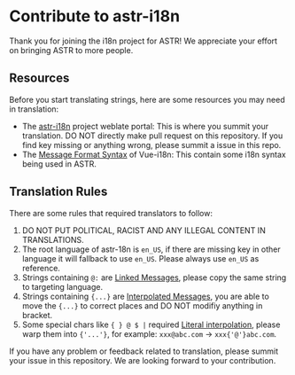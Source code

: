 # Contribute to astr-i18n

Thank you for joining the i18n project for ASTR! We appreciate your effort on bringing ASTR to more people. 

## Resources

Before you start translating strings, here are some resources you may need in translation:

- The [astr-i18n](https://hosted.weblate.org/projects/astr-i18n/astr/) project weblate portal: This is where you summit your translation. DO NOT directly make pull request on this repository. If you find key missing or anything wrong, please summit a issue in this repo.
- The [Message Format Syntax](https://vue-i18n.intlify.dev/guide/essentials/syntax.html) of Vue-i18n: This contain some i18n syntax being used in ASTR.

## Translation Rules

There are some rules that required translators to follow:

1. DO NOT PUT POLITICAL, RACIST AND ANY ILLEGAL CONTENT IN TRANSLATIONS.
2. The root language of astr-18n is `en_US`, if there are missing key in other language it will fallback to use `en_US`. Please always use `en_US` as reference. 
3. Strings containing `@:` are [Linked Messages](https://vue-i18n.intlify.dev/guide/essentials/syntax.html#linked-messages), please copy the same string to targeting language.
4. Strings containing `{...}` are [Interpolated Messages](https://vue-i18n.intlify.dev/guide/essentials/syntax.html#interpolations), you are able to move the `{...}` to correct places and DO NOT modifiy anything in bracket.
5. Some special chars like `{ } @ $ |` required [Literal interpolation](https://vue-i18n.intlify.dev/guide/essentials/syntax.html#literal-interpolation), please warp them into `{'...'}`, for example: `xxx@abc.com` -> `xxx{'@'}abc.com`.

If you have any problem or feedback related to translation, please summit your issue in this repository. We are looking forward to your contribution.






